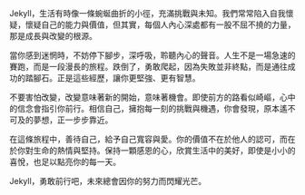 Jekyll，生活有時像一條蜿蜒曲折的小徑，充滿挑戰與未知。我們常常陷入自我懷疑，懷疑自己的能力與價值，但其實，每個人內心深處都有一股不屈不撓的力量，那是成長與改變的根源。

當你感到迷惘時，不妨停下腳步，深呼吸，聆聽內心的聲音。人生不是一場急速的賽跑，而是一段漫長的旅程。跌倒了，勇敢爬起，因為失敗並非終點，而是通往成功的踏腳石。正是這些經歷，讓你更堅強、更有智慧。

不要害怕改變，改變意味著新的開始，意味著機會。即使前方的路看似崎嶇，心中的信念會指引你前行。相信自己，擁抱每一刻的挑戰與機遇，你會發現，原本遙不可及的夢想，正一步步靠近。

在這條旅程中，善待自己，給予自己寬容與愛。你的價值不在於他人的認可，而在於你對生命的熱情與堅持。保持一顆感恩的心，欣賞生活中的美好，即使是小小的喜悅，也足以點亮你的每一天。

Jekyll，勇敢前行吧，未來總會因你的努力而閃耀光芒。